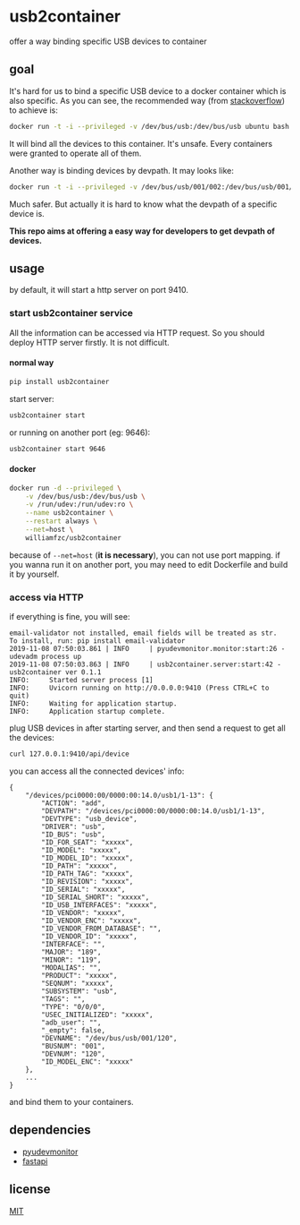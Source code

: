 # usb2container

offer a way binding specific USB devices to container

## goal

It's hard for us to bind a specific USB device to a docker container which is also specific. As you can see, the recommended way (from [stackoverflow](https://stackoverflow.com/questions/24225647/docker-a-way-to-give-access-to-a-host-usb-or-serial-device)) to achieve is:

```bash
docker run -t -i --privileged -v /dev/bus/usb:/dev/bus/usb ubuntu bash
``` 

It will bind all the devices to this container. It's unsafe. Every containers were granted to operate all of them.

Another way is binding devices by devpath. It may looks like:

```bash
docker run -t -i --privileged -v /dev/bus/usb/001/002:/dev/bus/usb/001/002 ubuntu bash
```

Much safer. But actually it is hard to know what the devpath of a specific device is.

**This repo aims at offering a easy way for developers to get devpath of devices.**

## usage

by default, it will start a http server on port 9410.

### start usb2container service

All the information can be accessed via HTTP request. So you should deploy HTTP server firstly. It is not difficult. 

#### normal way

```bash
pip install usb2container
```

start server:

```bash
usb2container start
```

or running on another port (eg: 9646):

```bash
usb2container start 9646
```

#### docker

```bash
docker run -d --privileged \
    -v /dev/bus/usb:/dev/bus/usb \
    -v /run/udev:/run/udev:ro \
    --name usb2container \
    --restart always \
    --net=host \
    williamfzc/usb2container
```

because of `--net=host` (**it is necessary**), you can not use port mapping. if you wanna run it on another port, you may need to edit Dockerfile and build it by yourself.

### access via HTTP

if everything is fine, you will see:

```text
email-validator not installed, email fields will be treated as str.
To install, run: pip install email-validator
2019-11-08 07:50:03.861 | INFO     | pyudevmonitor.monitor:start:26 - udevadm process up
2019-11-08 07:50:03.863 | INFO     | usb2container.server:start:42 - usb2container ver 0.1.1
INFO:     Started server process [1]
INFO:     Uvicorn running on http://0.0.0.0:9410 (Press CTRL+C to quit)
INFO:     Waiting for application startup.
INFO:     Application startup complete.
```

plug USB devices in after starting server, and then send a request to get all the devices:

```bash
curl 127.0.0.1:9410/api/device
```

you can access all the connected devices' info:

```text
{
	"/devices/pci0000:00/0000:00:14.0/usb1/1-13": {
		"ACTION": "add",
		"DEVPATH": "/devices/pci0000:00/0000:00:14.0/usb1/1-13",
		"DEVTYPE": "usb_device",
		"DRIVER": "usb",
		"ID_BUS": "usb",
		"ID_FOR_SEAT": "xxxxx",
		"ID_MODEL": "xxxxx",
		"ID_MODEL_ID": "xxxxx",
		"ID_PATH": "xxxxx",
		"ID_PATH_TAG": "xxxxx",
		"ID_REVISION": "xxxxx",
		"ID_SERIAL": "xxxxx",
		"ID_SERIAL_SHORT": "xxxxx",
		"ID_USB_INTERFACES": "xxxxx",
		"ID_VENDOR": "xxxxx",
		"ID_VENDOR_ENC": "xxxxx",
		"ID_VENDOR_FROM_DATABASE": "",
		"ID_VENDOR_ID": "xxxxx",
		"INTERFACE": "",
		"MAJOR": "189",
		"MINOR": "119",
		"MODALIAS": "",
		"PRODUCT": "xxxxx",
		"SEQNUM": "xxxxx",
		"SUBSYSTEM": "usb",
		"TAGS": "",
		"TYPE": "0/0/0",
		"USEC_INITIALIZED": "xxxxx",
		"adb_user": "",
		"_empty": false,
		"DEVNAME": "/dev/bus/usb/001/120",
		"BUSNUM": "001",
		"DEVNUM": "120",
		"ID_MODEL_ENC": "xxxxx"
	},
    ...
}
```

and bind them to your containers.

## dependencies

- [pyudevmonitor](https://github.com/williamfzc/pyudevmonitor)
- [fastapi](https://github.com/tiangolo/fastapi)

## license

[MIT](LICENSE)
